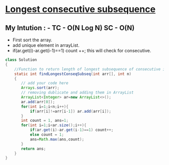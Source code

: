 # **[Longest consecutive subsequence](https://practice.geeksforgeeks.org/problems/longest-consecutive-subsequence2449/1)**

## My Intution : - TC - O(N Log N) SC - O(N)

- First sort the array.
- add unique element in arrayList.
- if(ar.get(i)-ar.get(i-1)==1) count ++; this will check for consecutive.

```java
class Solution
{
    //Function to return length of longest subsequence of consecutive integers.
	static int findLongestConseqSubseq(int arr[], int n)
	{
	   // add your code here
	   Arrays.sort(arr);
	   // removing dublicate and adding them in ArrayList
	   ArrayList<Integer> ar=new ArrayList<>();
	   ar.add(arr[0]);
	   for(int i=1;i<n;i++){
	       if(arr[i]!=arr[i-1]) ar.add(arr[i]);
	   }
	   int count = 1, ans=1;
	   for(int i=1;i<ar.size();i++){
	       if(ar.get(i)-ar.get(i-1)==1) count++;
	       else count = 1;
	       ans=Math.max(ans,count);
	   }
	   return ans;
	}
}
```
